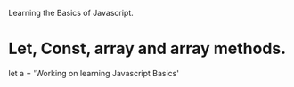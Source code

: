 Learning the Basics of Javascript.

# Let, Const, array and array methods.
let a = 'Working on learning Javascript Basics'
